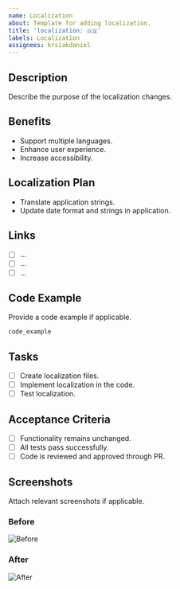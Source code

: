 ```yaml
---
name: Localization
about: Template for adding localization.
title: 'localization: 🇬🇧'
labels: Localization
assignees: krsiakdaniel
---
```


## Description

Describe the purpose of the localization changes.

## Benefits

- Support multiple languages.
- Enhance user experience.
- Increase accessibility.

## Localization Plan

- Translate application strings.
- Update date format and strings in application.

## Links

- [ ] ...
- [ ] ...
- [ ] ...

## Code Example

Provide a code example if applicable.

```ts
code_example
```

## Tasks

- [ ] Create localization files.
- [ ] Implement localization in the code.
- [ ] Test localization.

## Acceptance Criteria

- [ ] Functionality remains unchanged.
- [ ] All tests pass successfully.
- [ ] Code is reviewed and approved through PR.

## Screenshots

Attach relevant screenshots if applicable.

### Before

![Before](https://placehold.co/400x200?text=Before+Screenshot)

### After

![After](https://placehold.co/400x200?text=After+Screenshot)
